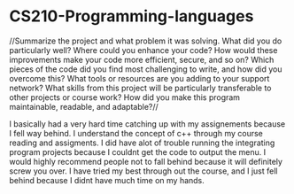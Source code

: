 # CS210-Programming-languages

//Summarize the project and what problem it was solving.
What did you do particularly well?
Where could you enhance your code? How would these improvements make your code more efficient, secure, and so on?
Which pieces of the code did you find most challenging to write, and how did you overcome this? What tools or resources are you adding to your support network?
What skills from this project will be particularly transferable to other projects or course work?
How did you make this program maintainable, readable, and adaptable?//

I basically had a very hard time catching up with my assignements because I fell way behind. I understand the concept of c++ through my course reading and assigments. I did have alot of trouble running the integrating program projects because I couldnt get the code to output the menu.
I would highly recommend people not to fall behind because it will definitely screw you over. I have tried my best through out the course, and I just fell behind because I didnt have much time on my hands.
